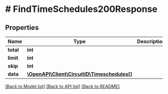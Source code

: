 # # FindTimeSchedules200Response

## Properties

Name | Type | Description | Notes
------------ | ------------- | ------------- | -------------
**total** | **int** |  |
**limit** | **int** |  |
**skip** | **int** |  |
**data** | [**\OpenAPI\Client\CircuitID\Timeschedules[]**](Timeschedules.md) |  |

[[Back to Model list]](../../README.md#models) [[Back to API list]](../../README.md#endpoints) [[Back to README]](../../README.md)

